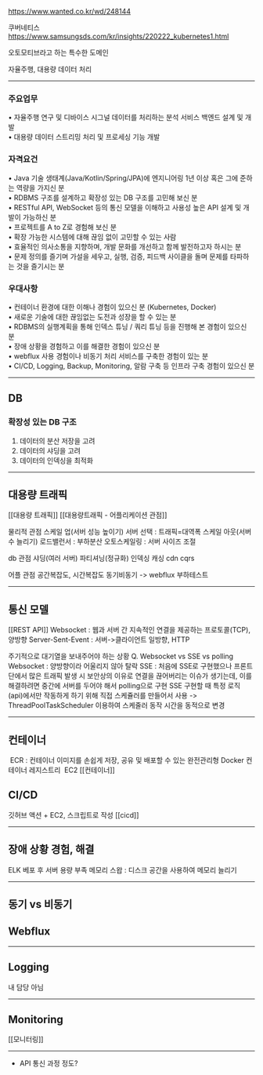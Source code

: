 https://www.wanted.co.kr/wd/248144


쿠버네티스
https://www.samsungsds.com/kr/insights/220222_kubernetes1.html

오토모티브라고 하는 특수한 도메인

자율주행, 대용량 데이터 처리

---
### 주요업무

• 자율주행 연구 및 디바이스 시그널 데이터를 처리하는 분석 서비스 백엔드 설계 및 개발  
• 대용량 데이터 스트리밍 처리 및 프로세싱 기능 개발

### 자격요건

• Java 기술 생태계(Java/Kotlin/Spring/JPA)에 엔지니어링 1년 이상 혹은 그에 준하는 역량을 가지신 분  
• RDBMS 구조를 설계하고 확장성 있는 DB 구조를 고민해 보신 분  
• RESTful API, WebSocket 등의 통신 모델을 이해하고 사용성 높은 API 설계 및 개발이 가능하신 분  
• 프로젝트를 A to Z로 경험해 보신 분  
• 확장 가능한 시스템에 대해 끊임 없이 고민할 수 있는 사람  
• 효율적인 의사소통을 지향하며, 개발 문화를 개선하고 함께 발전하고자 하시는 분  
• 문제 정의를 즐기며 가설을 세우고, 실행, 검증, 피드백 사이클을 돌며 문제를 타파하는 것을 즐기시는 분

### 우대사항
• 컨테이너 환경에 대한 이해나 경험이 있으신 분 (Kubernetes, Docker)  
• 새로운 기술에 대한 끊임없는 도전과 성장을 할 수 있는 분  
• RDBMS의 실행계획을 통해 인덱스 튜닝 / 쿼리 튜닝 등을 진행해 본 경험이 있으신 분  
• 장애 상황을 경험하고 이를 해결한 경험이 있으신 분  
• webflux 사용 경험이나 비동기 처리 서비스를 구축한 경험이 있는 분  
• CI/CD, Logging, Backup, Monitoring, 알람 구축 등 인프라 구축 경험이 있으신 분

---
## DB
### 확장성 있는 DB 구조 
1. 데이터의 분산 저장을 고려
2. 데이터의 샤딩을 고려
3. 데이터의 인덱싱을 최적화

---

## 대용량 트래픽
[[대용량 트래픽]]
[[대용량트래픽 - 어플리케이션 관점]]

물리적 관점
스케일 업(서버 성능 높이기)
서버 선택 : 트래픽=대역폭
스케일 아웃(서버 수 늘리기)
로드밸런서 : 부하분산
오토스케일링 : 서버 사이즈 조절

db 관점
샤딩(여러 서버)
파티셔닝(정규화)
인덱싱
캐싱
cdn
cqrs

어플 관점
공간복잡도, 시간복잡도
동기비동기 -> webflux
부하테스트

---

## 통신 모델
[[REST API]]
Websocket : 웹과 서버 간 지속적인 연결을 제공하는 프로토콜(TCP), 양방향
Server-Sent-Event : 서버->클라이언트 일방향, HTTP

주기적으로 대기열을 보내주어야 하는 상황
Q. Websocket vs SSE vs polling
Websocket : 양방향이라 어울리지 않아 탈락
SSE : 처음에 SSE로 구현했으나 프론트단에서 많은 트래픽 발생 시 보안상의 이유로 연결을 끊어버리는 이슈가 생기는데, 이를 해결하려면 중간에 서버를 두어야 해서 polling으로 구현
SSE 구현할 때 특정 로직(api)에서만 작동하게 하기 위해 직접 스케쥴러를 만들어서 사용 ->
ThreadPoolTaskScheduler 이용하여 스케줄러 동작 시간을 동적으로 변경

---
## 컨테이너
 ECR : 컨테이너 이미지를 손쉽게 저장, 공유 및 배포할 수 있는 완전관리형 Docker 컨테이너 레지스트리
 EC2
[[컨테이너]]

## CI/CD
깃허브 액션 + EC2, 스크립트로 작성
[[cicd]]

---
## 장애 상황 경험, 해결
ELK 베포 후 서버 용량 부족
메모리 스왑 : 디스크 공간을 사용하여 메모리 늘리기

---
## 동기 vs 비동기

## Webflux

---
## Logging
내 담당 아님

---
## Monitoring
[[모니터링]]

---

+ API 통신 과정 정도?